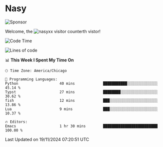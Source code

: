 # Nasy

<!--
<p align="center">
<img height="200" src="https://github-readme-stats.vercel.app/api?username=nasyxx&count_private=true&show_icons=true&theme=dracula&include_all_commits=true"/>
<img height="200" src="https://github-readme-stats.vercel.app/api/top-langs/?username=nasyxx&theme=dracula&hide=html,jupyter+notebook&count_private=true&show_icons=true"/>
</p>

  
----------------
-->

![Sponsor](https://img.shields.io/static/v1.svg?label=Sponsor&message=%E2%9D%A4&logo=GitHub&style=flat&color=pink)
 
Welcome, the ![nasyxx visitor counter](https://count.getloli.com/get/@nasyxx?theme=rule34)th vistor!
 
<!--START_SECTION:waka-->
![Code Time](http://img.shields.io/badge/Code%20Time-4%2C723%20hrs%2050%20mins-blue)

![Lines of code](https://img.shields.io/badge/From%20Hello%20World%20I%27ve%20Written-6.3%20million%20lines%20of%20code-blue)

📊 **This Week I Spent My Time On** 

```text
🕑︎ Time Zone: America/Chicago

💬 Programming Languages: 
Python                   40 mins             ███████████░░░░░░░░░░░░░░   45.14 % 
Typst                    27 mins             ████████░░░░░░░░░░░░░░░░░   30.62 % 
fish                     12 mins             ███░░░░░░░░░░░░░░░░░░░░░░   13.86 % 
Lua                      9 mins              ███░░░░░░░░░░░░░░░░░░░░░░   10.37 % 

🔥 Editors: 
Emacs                    1 hr 30 mins        █████████████████████████   100.00 % 
```


 Last Updated on 19/11/2024 07:20:51 UTC
<!--END_SECTION:waka-->

<!-- ![visitors](https://visitor-badge.laobi.icu/badge?page_id=nasyxx.nasyxx) -->
